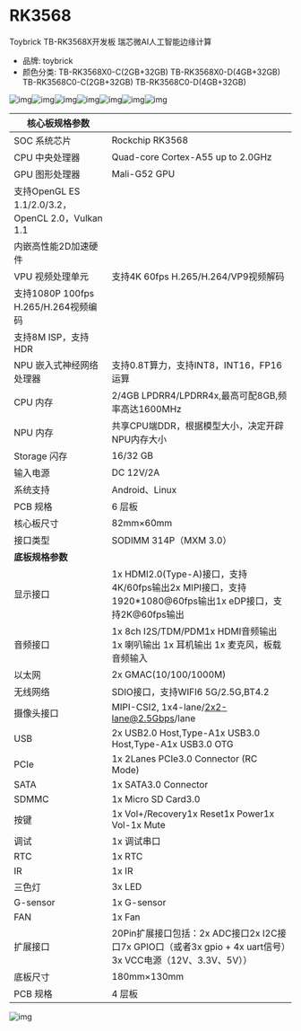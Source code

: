 # RK3568


Toybrick TB-RK3568X开发板 瑞芯微AI人工智能边缘计算

- 品牌: toybrick
- 颜色分类: TB-RK3568X0-C(2GB+32GB) TB-RK3568X0-D(4GB+32GB) TB-RK3568C0-C(2GB+32GB) TB-RK3568C0-D(4GB+32GB)



![img](https://img.alicdn.com/imgextra/i2/2201524870375/O1CN01IirJGE1EdnDQiqup9_!!2201524870375.jpg)![img](https://img.alicdn.com/imgextra/i4/2201524870375/O1CN010ilTnC1EdnDJnH3rm_!!2201524870375.jpg)![img](https://img.alicdn.com/imgextra/i3/2201524870375/O1CN01YiJyAk1EdnDKa6lCm_!!2201524870375.jpg)![img](https://img.alicdn.com/imgextra/i4/2201524870375/O1CN01zdyuDO1EdnDGeIIJR_!!2201524870375.jpg)![img](https://img.alicdn.com/imgextra/i2/2201524870375/O1CN01XLPyDE1EdnDMu2oDn_!!2201524870375.jpg)![img](https://img.alicdn.com/imgextra/i1/2201524870375/O1CN01VKYAZ01EdnDJE78N9_!!2201524870375.jpg)![img](https://img.alicdn.com/imgextra/i2/2201524870375/O1CN01oQOy1J1EdnDNPjyLo_!!2201524870375.png)

| **核心板规格参数**                                |                                                              |
| ------------------------------------------------- | ------------------------------------------------------------ |
| SOC 系统芯片                                      | Rockchip RK3568                                              |
| CPU 中央处理器                                    | Quad-core Cortex-A55 up to 2.0GHz                            |
| GPU 图形处理器                                    | Mali-G52 GPU                                                 |
| 支持OpenGL ES 1.1/2.0/3.2，OpenCL 2.0，Vulkan 1.1 |                                                              |
| 内嵌高性能2D加速硬件                              |                                                              |
| VPU 视频处理单元                                  | 支持4K 60fps H.265/H.264/VP9视频解码                         |
| 支持1080P 100fps H.265/H.264视频编码              |                                                              |
| 支持8M ISP，支持HDR                               |                                                              |
| NPU 嵌入式神经网络处理器                          | 支持0.8T算力，支持INT8，INT16，FP16运算                      |
| CPU 内存                                          | 2/4GB LPDRR4/LPDRR4x,最高可配8GB,频率高达1600MHz             |
| NPU 内存                                          | 共享CPU端DDR，根据模型大小，决定开辟NPU内存大小              |
| Storage 闪存                                      | 16/32 GB                                                     |
| 输入电源                                          | DC 12V/2A                                                    |
| 系统支持                                          | Android、Linux                                               |
| PCB 规格                                          | 6 层板                                                       |
| 核心板尺寸                                        | 82mm×60mm                                                    |
| 接口类型                                          | SODIMM 314P（MXM 3.0）                                       |
| **底板规格参数**                                  |                                                              |
| 显示接口                                          | 1x HDMI2.0(Type-A)接口，支持4K/60fps输出2x MIPI接口，支持1920*1080@60fps输出1x eDP接口，支持2K@60fps输出 |
| 音频接口                                          | 1x 8ch I2S/TDM/PDM1x HDMI音频输出 1x 喇叭输出 1x 耳机输出 1x 麦克风，板载音频输入 |
| 以太网                                            | 2x GMAC(10/100/1000M)                                        |
| 无线网络                                          | SDIO接口，支持WIFI6 5G/2.5G,BT4.2                            |
| 摄像头接口                                        | MIPI-CSI2, 1x4-lane/2x2-lane@2.5Gbps/lane                    |
| USB                                               | 2x USB2.0 Host,Type-A1x USB3.0 Host,Type-A1x USB3.0 OTG      |
| PCIe                                              | 1x 2Lanes PCIe3.0 Connector (RC Mode)                        |
| SATA                                              | 1x SATA3.0 Connector                                         |
| SDMMC                                             | 1x Micro SD Card3.0                                          |
| 按键                                              | 1x Vol+/Recovery1x Reset1x Power1x Vol-1x Mute               |
| 调试                                              | 1x 调试串口                                                  |
| RTC                                               | 1x RTC                                                       |
| IR                                                | 1x IR                                                        |
| 三色灯                                            | 3x LED                                                       |
| G-sensor                                          | 1x G-sensor                                                  |
| FAN                                               | 1x Fan                                                       |
| 扩展接口                                          | 20Pin扩展接口包括：2x ADC接口2x I2C接口7x GPIO口（或者3x gpio + 4x uart信号）3x VCC电源（12V、3.3V、5V）） |
| 底板尺寸                                          | 180mm×130mm                                                  |
| PCB 规格                                          | 4 层板                                                       |

  

 

![img](https://img.alicdn.com/imgextra/i3/2201524870375/O1CN01dZdeBq1EdnDAXBw6l_!!2201524870375.jpg)


